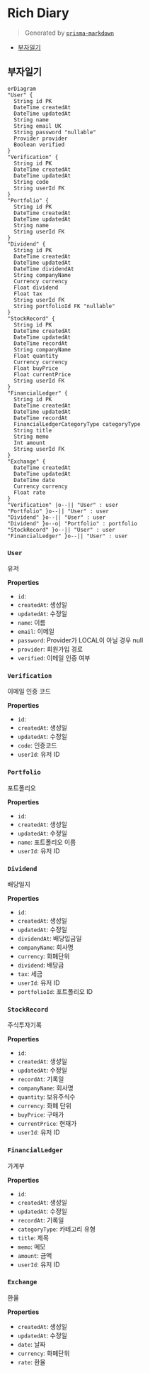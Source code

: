 # Rich Diary
> Generated by [`prisma-markdown`](https://github.com/samchon/prisma-markdown)

- [부자일기](#부자일기)

## 부자일기
```mermaid
erDiagram
"User" {
  String id PK
  DateTime createdAt
  DateTime updatedAt
  String name
  String email UK
  String password "nullable"
  Provider provider
  Boolean verified
}
"Verification" {
  String id PK
  DateTime createdAt
  DateTime updatedAt
  String code
  String userId FK
}
"Portfolio" {
  String id PK
  DateTime createdAt
  DateTime updatedAt
  String name
  String userId FK
}
"Dividend" {
  String id PK
  DateTime createdAt
  DateTime updatedAt
  DateTime dividendAt
  String companyName
  Currency currency
  Float dividend
  Float tax
  String userId FK
  String portfolioId FK "nullable"
}
"StockRecord" {
  String id PK
  DateTime createdAt
  DateTime updatedAt
  DateTime recordAt
  String companyName
  Float quantity
  Currency currency
  Float buyPrice
  Float currentPrice
  String userId FK
}
"FinancialLedger" {
  String id PK
  DateTime createdAt
  DateTime updatedAt
  DateTime recordAt
  FinancialLedgerCategoryType categoryType
  String title
  String memo
  Int amount
  String userId FK
}
"Exchange" {
  DateTime createdAt
  DateTime updatedAt
  DateTime date
  Currency currency
  Float rate
}
"Verification" |o--|| "User" : user
"Portfolio" }o--|| "User" : user
"Dividend" }o--|| "User" : user
"Dividend" }o--o| "Portfolio" : portfolio
"StockRecord" }o--|| "User" : user
"FinancialLedger" }o--|| "User" : user
```

### `User`
유저

**Properties**
  - `id`: 
  - `createdAt`: 생성일
  - `updatedAt`: 수정일
  - `name`: 이름
  - `email`: 이메일
  - `password`: Provider가 LOCAL이 아닐 경우 null
  - `provider`: 회원가입 경로
  - `verified`: 이메일 인증 여부

### `Verification`
이메일 인증 코드

**Properties**
  - `id`: 
  - `createdAt`: 생성일
  - `updatedAt`: 수정일
  - `code`: 인증코드
  - `userId`: 유저 ID

### `Portfolio`
포트폴리오

**Properties**
  - `id`: 
  - `createdAt`: 생성일
  - `updatedAt`: 수정일
  - `name`: 포트폴리오 이름
  - `userId`: 유저 ID

### `Dividend`
배당일지

**Properties**
  - `id`: 
  - `createdAt`: 생성일
  - `updatedAt`: 수정일
  - `dividendAt`: 배당입금일
  - `companyName`: 회사명
  - `currency`: 화폐단위
  - `dividend`: 배당금
  - `tax`: 세금
  - `userId`: 유저 ID
  - `portfolioId`: 포트폴리오 ID

### `StockRecord`
주식투자기록

**Properties**
  - `id`: 
  - `createdAt`: 생성일
  - `updatedAt`: 수정일
  - `recordAt`: 기록일
  - `companyName`: 회사명
  - `quantity`: 보유주식수
  - `currency`: 화폐 단위
  - `buyPrice`: 구매가
  - `currentPrice`: 현재가
  - `userId`: 유저 ID

### `FinancialLedger`
가계부

**Properties**
  - `id`: 
  - `createdAt`: 생성일
  - `updatedAt`: 수정일
  - `recordAt`: 기록일
  - `categoryType`: 카테고리 유형
  - `title`: 제목
  - `memo`: 메모
  - `amount`: 금액
  - `userId`: 유저 ID

### `Exchange`
환율

**Properties**
  - `createdAt`: 생성일
  - `updatedAt`: 수정일
  - `date`: 날짜
  - `currency`: 화폐단위
  - `rate`: 환율